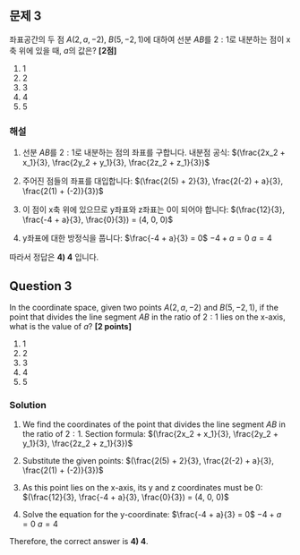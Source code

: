 ## 문제 3
좌표공간의 두 점 $A(2, a, -2)$, $B(5, -2, 1)$에 대하여 선분 $AB$를 $2:1$로 내분하는 점이 x축 위에 있을 때, $a$의 값은? **[2점]**

1) 1
2) 2
3) 3
4) 4
5) 5

### 해설
1) 선분 $AB$를 $2:1$로 내분하는 점의 좌표를 구합니다.
   내분점 공식: $(\frac{2x_2 + x_1}{3}, \frac{2y_2 + y_1}{3}, \frac{2z_2 + z_1}{3})$

2) 주어진 점들의 좌표를 대입합니다:
   $(\frac{2(5) + 2}{3}, \frac{2(-2) + a}{3}, \frac{2(1) + (-2)}{3})$

3) 이 점이 x축 위에 있으므로 y좌표와 z좌표는 0이 되어야 합니다:
   $(\frac{12}{3}, \frac{-4 + a}{3}, \frac{0}{3}) = (4, 0, 0)$

4) y좌표에 대한 방정식을 풉니다:
   $\frac{-4 + a}{3} = 0$
   $-4 + a = 0$
   $a = 4$

따라서 정답은 **4) 4** 입니다.

## Question 3
In the coordinate space, given two points $A(2, a, -2)$ and $B(5, -2, 1)$, if the point that divides the line segment $AB$ in the ratio of $2:1$ lies on the x-axis, what is the value of $a$? **[2 points]**

1) 1
2) 2
3) 3
4) 4
5) 5

### Solution
1) We find the coordinates of the point that divides the line segment $AB$ in the ratio of $2:1$.
   Section formula: $(\frac{2x_2 + x_1}{3}, \frac{2y_2 + y_1}{3}, \frac{2z_2 + z_1}{3})$

2) Substitute the given points:
   $(\frac{2(5) + 2}{3}, \frac{2(-2) + a}{3}, \frac{2(1) + (-2)}{3})$

3) As this point lies on the x-axis, its y and z coordinates must be 0:
   $(\frac{12}{3}, \frac{-4 + a}{3}, \frac{0}{3}) = (4, 0, 0)$

4) Solve the equation for the y-coordinate:
   $\frac{-4 + a}{3} = 0$
   $-4 + a = 0$
   $a = 4$

Therefore, the correct answer is **4) 4**.
